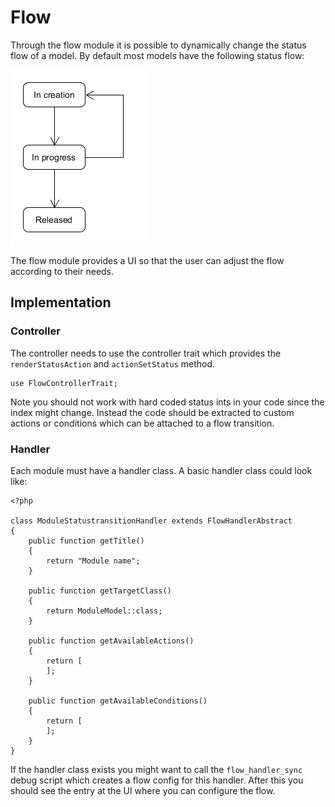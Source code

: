 
# Flow

Through the flow module it is possible to dynamically change the status flow of a model.
By default most models have the following status flow:

![status_flow]

The flow module provides a UI so that the user can adjust the flow according to their needs.

## Implementation

### Controller

The controller needs to use the controller trait which provides the `renderStatusAction` and 
`actionSetStatus` method.

```
use FlowControllerTrait;
```

Note you should not work with hard coded status ints in your code since the index might change.
Instead the code should be extracted to custom actions or conditions which can be attached to a
flow transition.

### Handler

Each module must have a handler class. A basic handler class could look like:

```
<?php

class ModuleStatustransitionHandler extends FlowHandlerAbstract
{
    public function getTitle()
    {
        return "Module name";
    }

    public function getTargetClass()
    {
        return ModuleModel::class;
    }

    public function getAvailableActions()
    {
        return [
        ];
    }

    public function getAvailableConditions()
    {
        return [
        ];
    }
}
```

If the handler class exists you might want to call the `flow_handler_sync` debug script which creates
a flow config for this handler. After this you should see the entry at the UI where you can configure
the flow.

[status_flow]: ./status_flow.png
